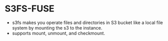 # S3FS-FUSE
- s3fs makes you operate files and directories in S3 bucket like a local file system by mounting the s3 to the instance.
- supports mount, unmount, and checkmount.